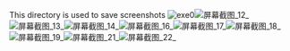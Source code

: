 This directory is used to save screenshots
![exe0](./images/exe0.png)![屏幕截图_12_](./images/屏幕截图(12).png)![屏幕截图_13_](./images/屏幕截图(13).png)![屏幕截图_14_](./images/屏幕截图(14).png)![屏幕截图_16_](./images/屏幕截图(16).png)![屏幕截图_17_](./images/屏幕截图(17).png)![屏幕截图_18_](./images/屏幕截图(18).png)![屏幕截图_19_](./images/屏幕截图(19).png)![屏幕截图_21_](./images/屏幕截图(21).png)![屏幕截图_22_](./images/屏幕截图(22).png)